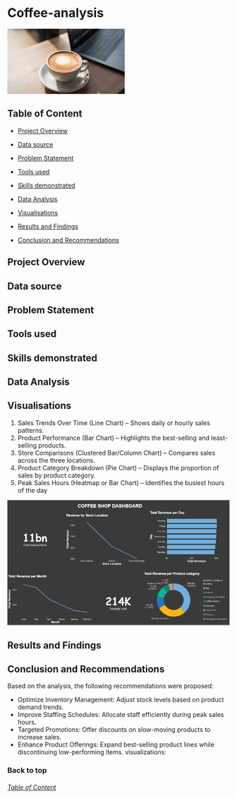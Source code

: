 # Coffee-analysis

![coffee_2](coffee_2.jpeg)

## Table of Content

- [Project Overview](Project-Overview)
- [Data source](Data-source)
- [Problem Statement](Problem-Statement)
- [Tools used](Tools-used)
- [Skills demonstrated](Skills-demonstrated)
- [Data Analysis](Data-Analysis)

- [Visualisations](Visualisations)
- [Results and Findings](Results-and-Findings)

- [Conclusion and Recommendations](Conclusion-and-Recommendations)
  
## Project Overview
## Data source
## Problem Statement
## Tools used
## Skills demonstrated
## Data Analysis

## Visualisations

1.	Sales Trends Over Time (Line Chart) – Shows daily or hourly sales patterns.
2.	Product Performance (Bar Chart) – Highlights the best-selling and least-selling products.
3.	Store Comparisons (Clustered Bar/Column Chart) – Compares sales across the three locations.
4.	Product Category Breakdown (Pie Chart) – Displays the proportion of sales by product category.
5.	Peak Sales Hours (Heatmap or Bar Chart) – Identifies the busiest hours of the day
   
![Coffee_dashboard_1](Coffee_dashboard_1.PNG)

## Results and Findings

## Conclusion and Recommendations
Based on the analysis, the following recommendations were proposed:
-	Optimize Inventory Management: Adjust stock levels based on product demand trends.
-	Improve Staffing Schedules: Allocate staff efficiently during peak sales hours.
- Targeted Promotions: Offer discounts on slow-moving products to increase sales.
- Enhance Product Offerings: Expand best-selling product lines while discontinuing low-performing items.
 visualizations:



### Back to top 
###### [Table of Content](#Table-of-Content)
